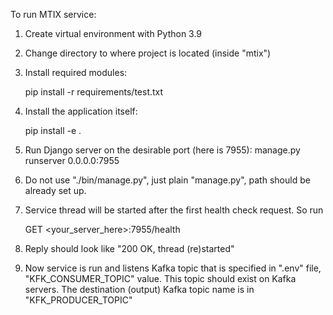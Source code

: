 To run MTIX service:
1. Create virtual environment with Python 3.9
2. Change directory to where project is located (inside "mtix")
3. Install required modules:
    
    pip install -r requirements/test.txt
    
4. Install the application itself:
    
    pip install -e .
    
5. Run Django server on the desirable port (here is 7955):
    manage.py runserver 0.0.0.0:7955
6. Do not use "./bin/manage.py", just plain "manage.py", path should be already set up.
7. Service thread will be started after the first health check request. So run
    
    GET <your_server_here>:7955/health
    
8. Reply should look like "200 OK, thread (re)started"
9. Now service is run and listens Kafka topic that is specified in ".env" file, "KFK_CONSUMER_TOPIC" value.
This topic should exist on Kafka servers. The destination (output) Kafka topic name is in "KFK_PRODUCER_TOPIC"
